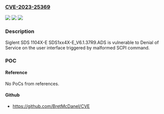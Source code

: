 ### [CVE-2023-25369](https://cve.mitre.org/cgi-bin/cvename.cgi?name=CVE-2023-25369)
![](https://img.shields.io/static/v1?label=Product&message=n%2Fa&color=blue)
![](https://img.shields.io/static/v1?label=Version&message=n%2Fa&color=blue)
![](https://img.shields.io/static/v1?label=Vulnerability&message=n%2Fa&color=brighgreen)

### Description

Siglent SDS 1104X-E SDS1xx4X-E_V6.1.37R9.ADS is vulnerable to Denial of Service on the user interface triggered by malformed SCPI command.

### POC

#### Reference
No PoCs from references.

#### Github
- https://github.com/BretMcDanel/CVE

